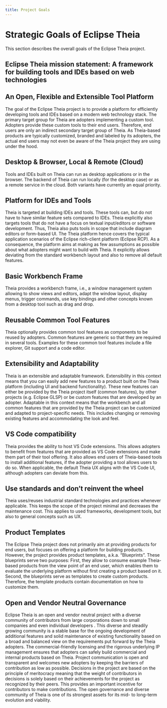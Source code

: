 ```yaml
---
title: Project Goals
---
```


# Strategic Goals of Eclipse Theia

This section describes the overall goals of the Eclipse Theia project.

## Eclipse Theia mission statement: A framework for building tools and IDEs based on web technologies

## An Open, Flexible and Extensible Tool Platform

The goal of the Eclipse Theia project is to provide a platform for efficiently developing tools and IDEs based on a modern web technology stack. The primary target group for Theia are adopters implementing a custom tool. Adopters provide these custom tools to their end users. Therefore, end users are only an indirect secondary target group of Theia. As Theia-based products are typically customized, branded and labeled by its adopters, the actual end users may not even be aware of the Theia project they are using under the hood.

## Desktop & Browser, Local & Remote (Cloud)

Tools and IDEs built on Theia can run as desktop applications or in the browser. The backend of Theia can run locally (for the desktop case) or as a remote service in the cloud. Both variants have currently an equal priority.

## Platform for IDEs and Tools
Theia is targeted at building IDEs and tools. These tools can, but do not have to have similar feature sets compared to IDEs. Theia explicitly also targets tools that do not have a focus on textual input/editors or software development. Thus, Theia also puts tools in scope that include diagram editors or form-based UI. The Theia platform hence covers the typical application scenarios of the Eclipse rich-client platform (Eclipse RCP). As a consequence, the platform aims at making as few assumptions as possible about what adopters might want to build with Theia. It explicitly allows deviating from the standard workbench layout and also to remove all default features.

## Basic Workbench Frame

Theia provides a workbench frame, i.e., a window management system allowing to show views and editors, adapt the window layout, display menus, trigger commands, use key bindings and other concepts known from a desktop tool such as drag and drop.

## Reusable Common Tool Features

Theia optionally provides common tool features as components to be reused by adopters. Common features are generic so that they are required in several tools. Examples for these common tool features include a file explorer, Git support and a code editor.

## Extensibility and Adaptability

Theia is an extensible and adaptable framework. Extensibility in this context means that you can easily add new features to a product built on the Theia platform (including UI and backend functionality). These new features can either be provided by the Theia project itself (common features), by other projects (e.g. Eclipse GLSP) or be custom features that are developed by an adopter. Adaptable in this context means that the workbench and all common features that are provided by the Theia project can be customized and adapted to project-specific needs. This includes changing or removing existing features and accommodating the look and feel.

## VS Code compatibility

Theia provides the ability to host VS Code extensions. This allows adopters to benefit from features that are provided as VS Code extensions and make them part of their tool offering. It also allows end users of Theia-based tools to install additional features, if the adopter providing a tool allows users to do so. When applicable, the default Theia UX aligns with the VS Code UI, although adopters can deviate from this.

## Use standards and don’t reinvent the wheel

Theia uses/reuses industrial standard technologies and practices whenever applicable. This keeps the scope of the project minimal and decreases the maintenance cost. This applies to used frameworks, development tools, but also to general concepts such as UX.

## Product Templates

The Eclipse Theia project does not primarily aim at providing products for end users, but focuses on offering a platform for building products. However, the project provides product templates, a.k.a. “Blueprints”. These blueprints serve two purposes: First, they allow to consume example Theia-based products from the view point of an end user, which enables them to evaluate the underlying platform without first creating a product based on it. Second, the blueprints serve as templates to create custom products. Therefore, the template products contain documentation on how to customize them.

## Open and Vendor Neutral Governance

Eclipse Theia is an open and vendor neutral project with a diverse community of contributors from large corporations down to small companies and even individual developers . This diverse and steadily growing community is a stable base for the ongoing development of additional features and solid maintenance of existing functionality based on a broad and balanced view on the requirements put forward by the Theia adopters. The commercial-friendly licensing and the rigorous underlying IP management ensures that adopters can safely build commercial and internal products based on Theia. Project communication is open and transparent and welcomes new adopters by keeping the barriers of contribution as low as possible. Decisions in the project are based on the principle of meritocracy meaning that the weight of contributors in decisions is solely based on their achievements for the project as recognized by their peers. This provides an important incentive for contributors to make contributions. The open governance and diverse community of Theia is one of its strongest assets for its mid- to long-term evolution and viability.
